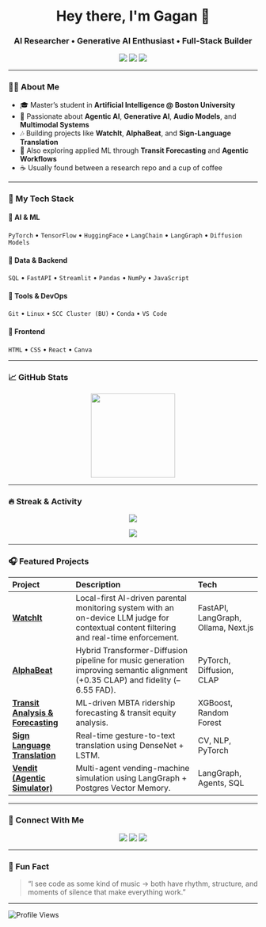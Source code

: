 <h1 align="center">Hey there, I'm Gagan 👋</h1>
<h3 align="center">AI Researcher • Generative AI Enthusiast • Full-Stack Builder</h3>

<p align="center">
  <a href="mailto:gagansinghal06@gmail.com"><img src="https://img.shields.io/badge/Email-gagansinghal06%40gmail.com-blue?style=flat&logo=gmail"></a>
  <a href="https://github.com/sky1502"><img src="https://img.shields.io/github/followers/sky1502?label=Follow&style=social"></a>
  <a href="https://www.linkedin.com/in/gagan-singhal/"><img src="https://img.shields.io/badge/LinkedIn-Gagan_Singhal-blue?logo=linkedin"></a>
</p>

---

### 👨‍💻 About Me

- 🎓 Master’s student in **Artificial Intelligence @ Boston University**
- 🧠 Passionate about **Agentic AI**, **Generative AI**, **Audio Models**, and **Multimodal Systems**
- 🎶 Building projects like **WatchIt**, **AlphaBeat**, and **Sign-Language Translation**
- 🚊 Also exploring applied ML through **Transit Forecasting** and **Agentic Workflows**
- ☕ Usually found between a research repo and a cup of coffee

---

### 🚀 My Tech Stack

#### 🔹 AI & ML
`PyTorch` • `TensorFlow` • `HuggingFace` • `LangChain` • `LangGraph` • `Diffusion Models`

#### 🔹 Data & Backend
`SQL` • `FastAPI` • `Streamlit` • `Pandas` • `NumPy` • `JavaScript` 

#### 🔹 Tools & DevOps
`Git` • `Linux` • `SCC Cluster (BU)` • `Conda` • `VS Code`  

#### 🔹 Frontend
`HTML` • `CSS` • `React` • `Canva`

---

### 📈 GitHub Stats

<p align="center">
  <img height="170" src="https://github-readme-stats.vercel.app/api?username=sky1502&show_icons=true&theme=tokyonight&count_private=true&include_all_commits=true" />
</p>

---

### 🔥 Streak & Activity

<p align="center">
  <img src="https://github-readme-streak-stats.herokuapp.com?user=sky1502&theme=tokyonight&hide_border=true" />
</p>

<p align="center">
  <img src="https://github-profile-summary-cards.vercel.app/api/cards/profile-details?username=sky1502&theme=tokyonight" />
</p>

---

### 🎧 Featured Projects

| Project | Description | Tech |
|:--------|:-------------|:-----|
| [**WatchIt**](https://github.com/SkyyLabs/WatchIt) | Local-first AI-driven parental monitoring system with an on-device LLM judge for contextual content filtering and real-time enforcement. | FastAPI, LangGraph, Ollama, Next.js |
| [**AlphaBeat**](https://github.com/satyagalla/AlphaBeat) | Hybrid Transformer-Diffusion pipeline for music generation improving semantic alignment (+0.35 CLAP) and fidelity (–6.55 FAD). | PyTorch, Diffusion, CLAP |
| [**Transit Analysis & Forecasting**](https://github.com/SkyyLabs/MBTA_Data_Analysis) | ML-driven MBTA ridership forecasting & transit equity analysis. | XGBoost, Random Forest |
| [**Sign Language Translation**](https://github.com/SkyyLabs/WLASL_Experiments) | Real-time gesture-to-text translation using DenseNet + LSTM. | CV, NLP, PyTorch |
| [**Vendit (Agentic Simulator)**](https://github.com/SkyyLabs/Vendit) | Multi-agent vending-machine simulation using LangGraph + Postgres Vector Memory. | LangGraph, Agents, SQL |

---

### 💬 Connect With Me

<p align="center">
  <a href="mailto:gagansinghal06@gmail.com"><img src="https://img.shields.io/badge/Email-gagansinghal06%40gmail.com-red?style=for-the-badge&logo=gmail"></a>
  <a href="https://www.linkedin.com/in/gagansinghal06/"><img src="https://img.shields.io/badge/LinkedIn-Gagan_Singhal-blue?style=for-the-badge&logo=linkedin"></a>
  <a href="https://github.com/sky1502"><img src="https://img.shields.io/badge/GitHub-sky1502-lightgrey?style=for-the-badge&logo=github"></a>
</p>

---

### 🧭 Fun Fact
> “I see code as some kind of music -> both have rhythm, structure, and moments of silence that make everything work.”

---

![Profile Views](https://komarev.com/ghpvc/?username=sky1502&color=blueviolet&style=flat)
